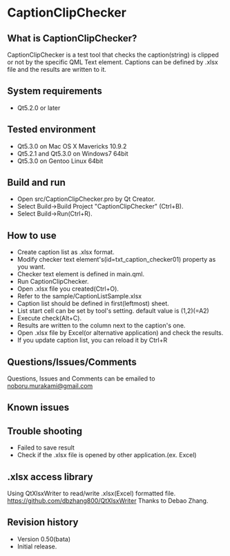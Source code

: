 # CaptionClipChecker
## What is CaptionClipChecker?
CaptionClipChecker is a test tool that checks the caption(string)
is clipped or not by the specific QML Text element. 
Captions can be defined by .xlsx file and the results are written to it.

## System requirements
* Qt5.2.0 or later


## Tested environment
* Qt5.3.0 on Mac OS X Mavericks 10.9.2
* Qt5.2.1 and Qt5.3.0 on Windows7 64bit
* Qt5.3.0 on Gentoo Linux 64bit


## Build and run
* Open src/CaptionClipChecker.pro by Qt Creator.
* Select Build->Build Project "CaptionClipChecker" (Ctrl+B).
* Select Build->Run(Ctrl+R).


## How to use
* Create caption list as .xlsx format.
* Modify checker text element's(id=txt_caption_checker01) property as you want.
 * Checker text element is defined in main.qml.
* Run CaptionClipChecker.
* Open .xlsx file you created(Ctrl+O).
 * Refer to the sample/CaptionListSample.xlsx
 * Caption list should be defined in first(leftmost) sheet.
 * List start cell can be set by tool's setting. default value is (1,2)(=A2)
* Execute check(Alt+C).
 * Results are written to the column next to the caption's one.
* Open .xlsx file by Excel(or alternative application) and check the results.
* If you update caption list, you can reload it by Ctrl+R


## Questions/Issues/Comments
Questions, Issues and Comments can be emailed to 
noboru.murakami@gmail.com


## Known issues


## Trouble shooting
* Failed to save result
 * Check if the .xlsx file is opened by other application.(ex. Excel)


## .xlsx access library
Using QtXlsxWriter to read/write .xlsx(Excel) formatted file.
https://github.com/dbzhang800/QtXlsxWriter
Thanks to Debao Zhang.


## Revision history
* Version 0.50(bata)
 * Initial release.
